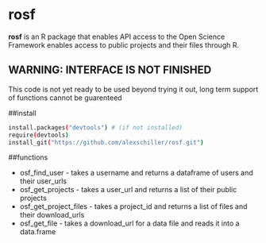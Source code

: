 rosf
====

<b>rosf</b> is an R package that enables API access to the Open Science Framework
enables access to public projects and their files through R.

## WARNING: INTERFACE IS NOT FINISHED

This code is not yet ready to be used beyond trying it out, long term support of functions cannot be guarenteed

##install

```bash
install.packages("devtools") # (if not installed)
require(devtools)
install_git("https://github.com/alexschiller/rosf.git")
```

##functions
- osf_find_user - takes a username and returns a dataframe of users and their user_urls
- osf_get_projects - takes a user_url and returns a list of their public projects
- osf_get_project_files - takes a project_id and returns a list of files and their download_urls
- osf_get_file - takes a download_url for a data file and reads it into a data.frame
